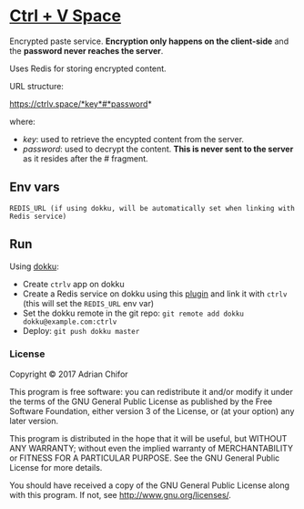 # [Ctrl + V Space](https://ctrlv.space)

Encrypted paste service. **Encryption only happens on the client-side** and the **password never reaches the server**.

Uses Redis for storing encrypted content.

URL structure:

https://ctrlv.space/*key*#*password*

where:

- *key*: used to retrieve the encypted content from the server.
- *password*: used to decrypt the content. **This is never sent to the server** as it resides after the # fragment.

## Env vars
```
REDIS_URL (if using dokku, will be automatically set when linking with Redis service)
```

## Run

Using [dokku](http://dokku.viewdocs.io/dokku/):
* Create `ctrlv` app on dokku
* Create a Redis service on dokku using this [plugin](https://github.com/dokku/dokku-redis) and link it with `ctrlv` (this will set the `REDIS_URL` env var)
* Set the dokku remote in the git repo:
`git remote add dokku dokku@example.com:ctrlv`
* Deploy:
`git push dokku master`

### License

Copyright &copy; 2017 Adrian Chifor

This program is free software: you can redistribute it and/or modify
it under the terms of the GNU General Public License as published by
the Free Software Foundation, either version 3 of the License, or
(at your option) any later version.

This program is distributed in the hope that it will be useful,
but WITHOUT ANY WARRANTY; without even the implied warranty of
MERCHANTABILITY or FITNESS FOR A PARTICULAR PURPOSE.  See the
GNU General Public License for more details.

You should have received a copy of the GNU General Public License
along with this program. If not, see <http://www.gnu.org/licenses/>.
